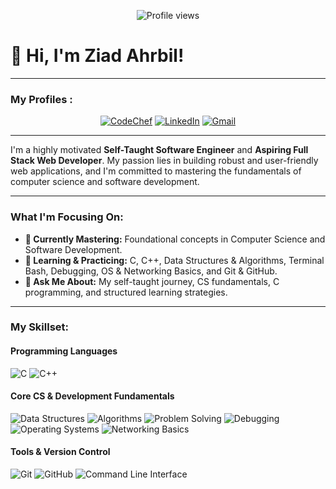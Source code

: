 <p align="center">
  <img src="https://komarev.com/ghpvc/?username=ziadev25&label=Profile%20views&color=0e75b6&style=flat" alt="Profile views">
</p>

# 👋 Hi, I'm Ziad Ahrbil!

---

### My Profiles :
<p align="center">
  <a href="https://www.codechef.com/users/ziadev25" target="_blank"><img src="https://img.shields.io/badge/CodeChef-5B3C2C?style=for-the-badge&logo=codechef&logoColor=white" alt="CodeChef"></a>
  <a href="https://www.linkedin.com/in/ziadev25" target="_blank"><img src="https://img.shields.io/badge/LinkedIn-0077B5?style=for-the-badge&logo=linkedin&logoColor=white" alt="LinkedIn"></a>
  <a href="mailto:ziadahrbil.se.dev@gmail.com" target="_blank"><img src="https://img.shields.io/badge/Gmail-D14836?style=for-the-badge&logo=gmail&logoColor=white" alt="Gmail"></a>
</p>

---

I'm a highly motivated **Self-Taught Software Engineer** and **Aspiring Full Stack Web Developer**. My passion lies in building robust and user-friendly web applications, and I'm committed to mastering the fundamentals of computer science and software development.

---

### What I'm Focusing On:

* **💼 Currently Mastering:** Foundational concepts in Computer Science and Software Development.
* **🌱 Learning & Practicing:** C, C++, Data Structures & Algorithms, Terminal Bash, Debugging, OS & Networking Basics, and Git & GitHub.
* **💬 Ask Me About:** My self-taught journey, CS fundamentals, C programming, and structured learning strategies.

---

### My Skillset:

#### Programming Languages
<p align="left">
  <img src="https://skillicons.dev/icons?i=c" alt="C">
  <img src="https://skillicons.dev/icons?i=cpp" alt="C++">
</p>

#### Core CS & Development Fundamentals
<p align="left">
  <img src="https://img.shields.io/badge/Data%20Structures-8A2BE2?style=for-the-badge&logoColor=white" alt="Data Structures">
  <img src="https://img.shields.io/badge/Algorithms-8A2BE2?style=for-the-badge&logoColor=white" alt="Algorithms">
  <img src="https://img.shields.io/badge/Problem%20Solving-8A2BE2?style=for-the-badge&logoColor=white" alt="Problem Solving">
  <img src="https://img.shields.io/badge/Debugging-8A2BE2?style=for-the-badge&logoColor=white" alt="Debugging">
  <img src="https://img.shields.io/badge/Operating%20Systems-8A2BE2?style=for-the-badge&logoColor=white" alt="Operating Systems">
  <img src="https://img.shields.io/badge/Networking%20Basics-8A2BE2?style=for-the-badge&logoColor=white" alt="Networking Basics">
</p>

#### Tools & Version Control
<p align="left">
  <img src="https://skillicons.dev/icons?i=git" alt="Git">
  <img src="https://skillicons.dev/icons?i=github" alt="GitHub">
  <img src="https://img.shields.io/badge/Command%20Line-000000?style=for-the-badge&logoColor=white" alt="Command Line Interface">
</p>
